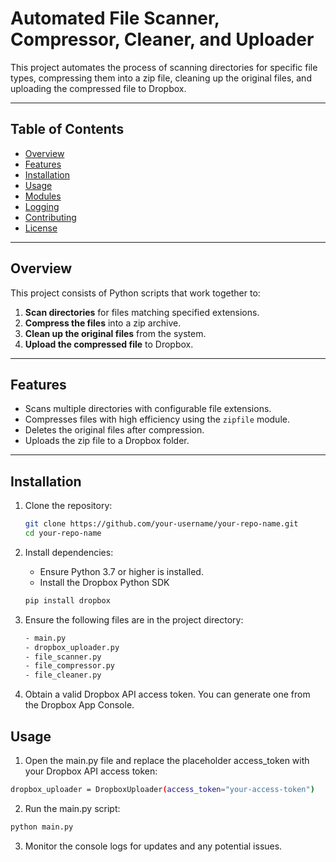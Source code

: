 # Automated File Scanner, Compressor, Cleaner, and Uploader

This project automates the process of scanning directories for specific file types, compressing them into a zip file, cleaning up the original files, and uploading the compressed file to Dropbox.

---

## Table of Contents

- [Overview](#overview)
- [Features](#features)
- [Installation](#installation)
- [Usage](#usage)
- [Modules](#modules)
- [Logging](#logging)
- [Contributing](#contributing)
- [License](#license)

---

## Overview

This project consists of Python scripts that work together to:

1. **Scan directories** for files matching specified extensions.
2. **Compress the files** into a zip archive.
3. **Clean up the original files** from the system.
4. **Upload the compressed file** to Dropbox.

---

## Features

- Scans multiple directories with configurable file extensions.
- Compresses files with high efficiency using the `zipfile` module.
- Deletes the original files after compression.
- Uploads the zip file to a Dropbox folder.

---

## Installation

1. Clone the repository:
   ```bash
   git clone https://github.com/your-username/your-repo-name.git
   cd your-repo-name

2. Install dependencies:
    - Ensure Python 3.7 or higher is installed.
    - Install the Dropbox Python SDK
   ```bash
   pip install dropbox
   ```

3. Ensure the following files are in the project directory:
   ```bash
   - main.py
   - dropbox_uploader.py
   - file_scanner.py
   - file_compressor.py
   - file_cleaner.py
   ```

4. Obtain a valid Dropbox API access token. You can generate one from the Dropbox App Console.


## Usage

1. Open the main.py file and replace the placeholder access_token with your Dropbox API access token:
```bash
dropbox_uploader = DropboxUploader(access_token="your-access-token")
```

2. Run the main.py script:
```bash
python main.py
```

3. Monitor the console logs for updates and any potential issues.
